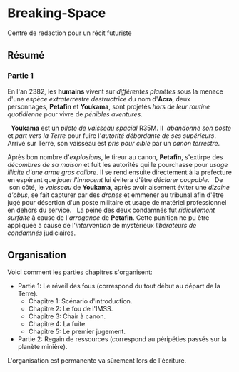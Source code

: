 # Breaking-Space
Centre de redaction pour un récit futuriste
## Résumé
### Partie 1
En l'an 2382, les **humains** vivent sur *différentes planètes* sous la menace d'une *espèce extraterrestre destructrice* du nom d'**Acra**, deux personnages, **Petafin** et **Youkama**, sont projetés *hors de leur routine quotidienne* pour vivre de *pénibles aventures*.

 
**Youkama** est un *pilote de vaisseau spacial* R35M. 
Il  *abandonne son poste* et *part vers la Terre* pour fuire l'*autorité débordante de ses supérieurs*. 
Arrivé sur Terre, son vaisseau est *pris pour cible* par un *canon terrestre*. 

Après bon nombre d'*explosions*, le tireur au canon, **Petafin**, s'extirpe des *décombres de sa maison* et fuit les autorités qui le pourchasse pour *usage illicite d'une arme gros calibre*. 
Il se rend ensuite directement à la prefecture en espérant que *jouer l'innocent* lui évitera d'être *déclarer coupable*.
 
De  son côté, le *vaisseau* de **Youkama**, après avoir aisement éviter une *dizaine d'obus*, se fait capturer par des *drones* et emmener au tribunal afin d'être jugé pour désertion d'un poste militaire et usage de matériel professionnel en dehors du service.
 
La peine des deux condamnés fut *ridiculement surfaite* à cause de l'*arrogance*<!--Je cherchait un autre mot--> de **Petafin**. 
Cette punition ne pu être appliquée à cause de l'*intervention* de mystèrieux *libérateurs de condamnés* judiciaires. 
## Organisation
<!--organisation en parties et chapitres proposé par Felecarp-->
Voici comment les parties  chapitres s'organisent:
- Partie 1: Le réveil des fous (correspond du tout début au départ de la Terre).
  - Chapitre 1: Scénario d'introduction. 
  -  Chapitre 2: Le fou de l'IMSS. 
  -  Chapitre 3: Chair à canon. 
  -  Chapitre 4: La fuite. 
  - Chapitre 5: Le premier jugement.
- Partie 2: Regain de ressources (correspond au péripéties passés sur la planète minière).

L'organisation est permanente va sûrement lors de l'écriture.
